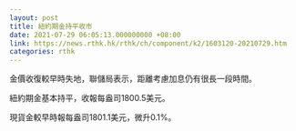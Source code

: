 ```yaml
---
layout: post
title: 紐約期金持平收市
date: 2021-07-29 06:05:13.000000000 +08:00
link: https://news.rthk.hk/rthk/ch/component/k2/1603120-20210729.htm
categories: rthk
---
```


金價收復較早時失地，聯儲局表示，距離考慮加息仍有很長一段時間。

紐約期金基本持平，收報每盎司1800.5美元。

現貨金較早時報每盎司1801.1美元，微升0.1%。
